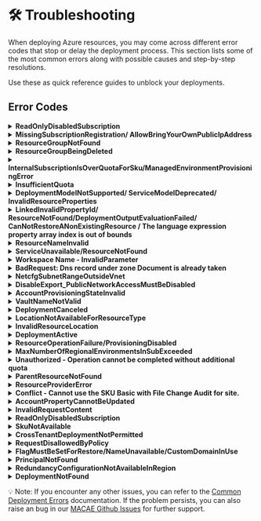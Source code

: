 # 🛠️ Troubleshooting
 
When deploying Azure resources, you may come across different error codes that stop or delay the deployment process. This section lists some of the most common errors along with possible causes and step-by-step resolutions.
 
Use these as quick reference guides to unblock your deployments.

## Error Codes

 <details>
<summary><b>ReadOnlyDisabledSubscription</b></summary>  
 
- Check if you have an active subscription before starting the deployment.
 
</details>

 <details>
  <summary><b>MissingSubscriptionRegistration/ AllowBringYourOwnPublicIpAddress</b></summary>
 
 
Enable `AllowBringYourOwnPublicIpAddress` Feature
 
Before deploying the resources, you may need to enable the **Bring Your Own Public IP Address** feature in Azure. This is required only once per subscription.
 
### Steps
 
1. **Run the following command to register the feature:**
 
   ```bash
   az feature register --namespace Microsoft.Network --name AllowBringYourOwnPublicIpAddress
   ```
 
2. **Wait for the registration to complete.**
    You can check the status using:
 
    ```bash
    az feature show --namespace Microsoft.Network --name AllowBringYourOwnPublicIpAddress --query properties.state
    ```
 
3. **The output should show:**
    "Registered"
 
4. **Once the feature is registered, refresh the provider:**
 
    ```bash
    az provider register --namespace Microsoft.Network
    ```
 
    💡 Note: Feature registration may take several minutes to complete. This needs to be done only once per Azure subscription.
 
  </details>
 
<details>
<summary><b>ResourceGroupNotFound</b></summary>
 
## Option 1
### Steps
 
1. Go to [Azure Portal](https:/portal.azure.com/#home).
 
2. Click on the **"Resource groups"** option available on the Azure portal home page.
![alt text](../docs/images/AzureHomePage.png)

3. In the Resource Groups search bar, search for the resource group you intend to target for deployment. If it exists, you can proceed with using it.
![alt text](../docs/images/resourcegroup1.png)

 ## Option 2
 
- This error can occur if you deploy the template using the same .env file - from a previous deployment.
- To avoid this issue, create a new environment before redeploying.
- You can use the following command to create a new environment:
 ```
 azd env new <env-name>
 ```
</details>
<details>
<summary><b>ResourceGroupBeingDeleted</b></summary>
 
To prevent this issue, please ensure that the resource group you are targeting for deployment is not currently being deleted. You can follow steps to verify resource group is being deleted or not.
### Steps:
1. Go to [Azure Portal](https://portal.azure.com/#home)
2. Go to resource group option and search for targeted resource group
3. If Targeted resource group is there and deletion for this is in progress, it means u cannot use this, you can create new or use any other resource group
 
</details>
 
<details>
<summary><b>InternalSubscriptionIsOverQuotaForSku/ManagedEnvironmentProvisioningError </b></summary>

Quotas are applied per resource group, subscriptions, accounts, and other scopes. For example, your subscription might be configured to limit the number of vCPUs for a region. If you attempt to deploy a virtual machine with more vCPUs than the permitted amount, you receive an error that the quota was exceeded. 
For PowerShell, use the `Get-AzVMUsage` cmdlet to find virtual machine quotas.
```ps
Get-AzVMUsage -Location "West US"
```
based on available quota you can deploy application otherwise, you can request for more quota
</details>
 
<details>
<summary><b>InsufficientQuota</b></summary>

- Check if you have sufficient quota available in your subscription before deployment.
- To verify, refer to the [quota_check](../docs/quota_check.md) file for details.

</details>
 
<details>
<summary><b>DeploymentModelNotSupported/ ServiceModelDeprecated/ InvalidResourceProperties</b></summary>
 
 -  The updated model may not be supported in the selected region. Please verify its availability in the [Azure AI Foundry models](https://learn.microsoft.com/en-us/azure/ai-foundry/openai/concepts/models?tabs=global-standard%2Cstandard-chat-completions) document.
 
</details>
 <details>
<summary><b>LinkedInvalidPropertyId/ ResourceNotFound/DeploymentOutputEvaluationFailed/ CanNotRestoreANonExistingResource / The language expression property array index is out of bounds</b></summary>
  
- Before using any resource ID, ensure it follows the correct format.
- Verify that the resource ID you are passing actually exists.
- Make sure there are no typos in the resource ID.
- Verify that the provisioning state of the existing resource is `Succeeded` by running the following command to avoid this error while deployment or restoring the resource.

    ```
    az resource show --ids <Resource ID> --query "properties.provisioningState"
    ```
- Sample Resource IDs format
    - Log Analytics Workspace Resource ID
    ```
    /subscriptions/{subscriptionId}/resourceGroups/{resourceGroupName}/providers/Microsoft.OperationalInsights/workspaces/{workspaceName}
    ```
    - Azure AI Foundry Project Resource ID
    ```
    /subscriptions/{subscriptionId}/resourceGroups/{resourceGroupName}/providers/Microsoft.MachineLearningServices/workspaces/{name}
    ```
- You may encounter the error `The language expression property array index '8' is out of bounds` if the resource ID is incomplete. Please ensure your resource ID is correct and contains all required information, as shown in sample resource IDs.

- For more information refer [Resource Not Found errors solutions](https://learn.microsoft.com/en-us/azure/azure-resource-manager/troubleshooting/error-not-found?tabs=bicep)

</details>
 <details>
<summary><b>ResourceNameInvalid</b></summary>
 
- Ensure the resource name is within the allowed length and naming rules defined for that specific resource type, you can refer [Resource Naming Convention](https://learn.microsoft.com/en-us/azure/azure-resource-manager/management/resource-name-rules) document.

</details>
 <details>
<summary><b>ServiceUnavailable/ResourceNotFound</b></summary>
 
  - Regions are restricted to guarantee compatibility with paired regions and replica locations for data redundancy and failover scenarios based on articles [Azure regions list](https://learn.microsoft.com/en-us/azure/reliability/regions-list) and [Azure Database for MySQL Flexible Server - Azure Regions](https://learn.microsoft.com/azure/mysql/flexible-server/overview#azure-regions).

  - You can request more quota, refer [Quota Request](https://learn.microsoft.com/en-us/azure/cosmos-db/nosql/create-support-request-quota-increase) Documentation


</details>
 <details>
<summary><b>Workspace Name - InvalidParameter</b></summary>

 To avoid this errors in workspace ID follow below rules. 
1. Must start and end with an alphanumeric character (letter or number).
2. Allowed characters:
    `a–z`
    `0–9`
    `- (hyphen)`
3. Cannot start or end with a hyphen -.
4. No spaces, underscores (_), periods (.), or special characters.
5. Must be unique within the Azure region & subscription.
6. Length: 3–33 characters (for AML workspaces).
</details>
 <details>
<summary><b>BadRequest: Dns record under zone Document is already taken</b></summary>

This error can occur only when user hardcoding the CosmosDB Service name. To avoid this you can try few below suggestions.
- Verify resource names are globally unique.
- If you already created an account/resource with same name in another subscription or resource group, check and delete it before reusing the name.
- By default in this template we are using unique prefix with every resource/account name to avoid this kind for errors.
</details>
 <details>
<summary><b>NetcfgSubnetRangeOutsideVnet</b></summary>

- Ensure the subnet’s IP address range falls within the virtual network’s address space.
- Always validate that the subnet CIDR block is a subset of the VNet range.
- For Azure Bastion, the AzureBastionSubnet must be at least /27.
- Confirm that the AzureBastionSubnet is deployed inside the VNet.
</details>
 <details>
<summary><b>DisableExport_PublicNetworkAccessMustBeDisabled</b></summary>

- <b>Check container source:</b> Confirm whether the deployment is using a Docker image or Azure Container Registry (ACR).
- <b>Verify ACR configuration:</b> If ACR is included, review its settings to ensure they comply with Azure requirements.
- <b>Check export settings:</b> If export is disabled in ACR, make sure public network access is also disabled.
- <b>Dedeploy after fix:</b> Correct the configuration and redeploy. This will prevent the Conflict error during deployment.
- For more information refer [ACR Data Loss Prevention](https://learn.microsoft.com/en-us/azure/container-registry/data-loss-prevention) document. 
</details>
 <details>
<summary><b>AccountProvisioningStateInvalid</b></summary>

- The AccountProvisioningStateInvalid error occurs when you try to use resources while they are still in the Accepted provisioning state.
- This means the deployment has not yet fully completed.
- To avoid this error, wait until the provisioning state changes to Succeeded.
- Only use the resources once the deployment is fully completed.
</details>
 <details>
<summary><b>VaultNameNotValid</b></summary>

 In this template Vault name will be unique everytime, but if you trying to hard code the name then please make sure below points.
 1. Check name length
    - Ensure the Key Vault name is between 3 and 24 characters.
 2. Validate allowed characters
    - The name can only contain letters (a–z, A–Z) and numbers (0–9).
    - Hyphens are allowed, but not at the beginning or end, and not consecutive (--).
3. Ensure proper start and end
    - The name must start with a letter.
    - The name must end with a letter or digit (not a hyphen).
4. Test with a new name
    - Example of a valid vault name:
        ✅ `cartersaikeyvault1`
        ✅ `securevaultdemo`
        ✅ `kv-project123`
</details>
 <details>
<summary><b>DeploymentCanceled</b></summary>

 There might be multiple reasons for this error you can follow below steps to troubleshoot.
 1. Check deployment history
    - Go to Azure Portal → Resource Group → Deployments.
    - Look at the detailed error message for the deployment that was canceled — this will show which resource failed and why.
 2. Identify the root cause
    - A DeploymentCanceled usually means:
        - A dependent resource failed to deploy.
        - A validation error occurred earlier.
        - A manual cancellation was triggered.
    - Expand the failed deployment logs for inner error messages.
3. Validate your template (ARM/Bicep)
    Run:
    ```
    az deployment group validate --resource-group <rg-name> --template-file main.bicep
    ```
4. Check resource limits/quotas
    - Ensure you have not exceeded quotas (vCPUs, IPs, storage accounts, etc.), which can silently cause cancellation.
5. Fix the failed dependency
    - If a specific resource shows BadRequest, Conflict, or ValidationError, resolve that first.
    - Re-run the deployment after fixing the root cause.
6. Retry deployment
    Once corrected, redeploy with:
    ```
    az deployment group create --resource-group <rg-name> --template-file main.bicep
    ```
Essentially: DeploymentCanceled itself is just a wrapper error — you need to check inner errors in the deployment logs to find the actual failure.
</details>
<details>
<summary><b>LocationNotAvailableForResourceType</b></summary>
 
- You may encounter a LocationNotAvailableForResourceType error if you set the secondary location to 'Australia Central' in the main.bicep file.
- This happens because 'Australia Central' is not a supported region for that resource type.
- Always refer to the README file or Azure documentation to check the list of supported regions.
- Update the deployment with a valid supported region to resolve the issue.
 
</details>
 
<details>
<summary><b>InvalidResourceLocation</b></summary>  
 
- You may encounter an InvalidResourceLocation error if you change the region for Cosmos DB or the Storage Account (secondary location) multiple times in the main.bicep file and redeploy.
- Azure resources like Cosmos DB and Storage Accounts do not support changing regions after deployment.
- If you need to change the region again, first delete the existing deployment.
- Then redeploy the resources with the updated region configuration.
 
</details>
 
<details>
 
<summary><b>DeploymentActive</b></summary>

- This issue occurs when a deployment is already in progress and another deployment is triggered in the same resource group, causing a DeploymentActive error.
- Cancel the ongoing deployment before starting a new one.
- Do not initiate a new deployment in the same resource group until the previous one is completed.
</details>

<details>
<summary><b>ResourceOperationFailure/ProvisioningDisabled</b></summary>
 
  - This error occurs when provisioning of a resource is restricted in the selected region.
    It usually happens because the service is not available in that region or provisioning has been temporarily disabled.  
 
  - Regions are restricted to guarantee compatibility with paired regions and replica locations for data redundancy and failover scenarios based on articles [Azure regions list](https://learn.microsoft.com/en-us/azure/reliability/regions-list) and [Azure Database for MySQL Flexible Server - Azure Regions](https://learn.microsoft.com/azure/mysql/flexible-server/overview#azure-regions).
   
- If you need to use the same region, you can request a quota or provisioning exception.  
  Refer [Quota Request](https://docs.microsoft.com/en-us/azure/sql-database/quota-increase-request) for more details.
 
</details>

<details>
<summary><b>MaxNumberOfRegionalEnvironmentsInSubExceeded</b></summary>
 
- This error occurs when you try to create more than the allowed number of **Azure Container App Environments (ACA Environments)** in the same region for a subscription.  
- For example, in **Sweden Central**, only **1 Container App Environment** is allowed per subscription.  
 
The subscription 'xxxx-xxxx' cannot have more than 1 Container App Environments in Sweden Central.
 
- To fix this, you can:
  - Deploy the Container App Environment in a **different region**, OR  
  - Request a quota increase via Azure Support → [Quota Increase Request](https://go.microsoft.com/fwlink/?linkid=2208872)  
 
</details>

<details>
<summary><b>Unauthorized - Operation cannot be completed without additional quota</b> </summary>

- You can check your quota usage using `az vm list-usage`.
    
    ```
    az vm list-usage --location "<Location>" -o table
    ```
- To Request more quota refer [VM Quota Request](https://techcommunity.microsoft.com/blog/startupsatmicrosoftblog/how-to-increase-quota-for-specific-types-of-azure-virtual-machines/3792394).

</details>

<details><summary><b>ParentResourceNotFound</b></summary>

- You can refer to the [Parent Resource Not found](https://learn.microsoft.com/en-us/azure/azure-resource-manager/troubleshooting/error-parent-resource?tabs=bicep) documentation if you encounter this error.

</details>

<details><summary><b>ResourceProviderError</b></summary>

- This error occurs when the resource provider is not registered in your subscription. 
- To register it, refer to [Register Resource Provider](https://learn.microsoft.com/en-us/azure/azure-resource-manager/troubleshooting/error-register-resource-provider?tabs=azure-cli) documentation.

</details>

<details><summary><b>Conflict - Cannot use the SKU Basic with File Change Audit for site.</b></summary>

- This error happens because File Change Audit logs aren’t supported on Basic SKU App Service Plans.

- Upgrading to Premium/Isolated SKU (supports File Change Audit), or

- Disabling File Change Audit in Diagnostic Settings if you must stay on Basic.
- Always cross-check the [supported log types](https://aka.ms/supported-log-types)
 before adding diagnostic logs to your Bicep templates.

</details>

<details>
 
<summary><b>AccountPropertyCannotBeUpdated</b></summary>
 
- The property **`isHnsEnabled`** (Hierarchical Namespace for Data Lake Gen2) is **read-only** and can only be set during **storage account creation**.  
- Once a storage account is created, this property **cannot be updated**.  
- Trying to update it via ARM template, Bicep, CLI, or Portal will fail.
 
- **Resolution**  
- Create a **new storage account** with `isHnsEnabled=true` if you require hierarchical namespace.  
- Migration may be needed if you already have data.  
- Refer to [Storage Account Update Restrictions](https://aka.ms/storageaccountupdate) for more details.  
 
</details>

<details><summary><b>InvalidRequestContent</b></summary>

- 	The deployment values either include values that aren't recognized, or required values are missing. Confirm the values for your resource type.
- You can refer [Invalid Request Content error](https://learn.microsoft.com/en-us/azure/azure-resource-manager/troubleshooting/common-deployment-errors#:~:text=InvalidRequestContent,Template%20reference) documentation.

</details>

<details><summary><b>ReadOnlyDisabledSubscription</b></summary>

- Depending on the type of the Azure Subscription it might be an expiration date is reached.

- You have to activate the Azure Subscription before creating any Azure resource.
- You can refer [Reactivate a disabled Azure subscription](https://learn.microsoft.com/en-us/azure/cost-management-billing/manage/subscription-disabled) Documentation.

</details>


<details><summary><b>SkuNotAvailable</b></summary>

- You receive this error in the following scenarios:
    - When the resource SKU you've selected, such as VM size, isn't available for a location or zone.
    - If you're deploying an Azure Spot VM or Spot scale set instance, and there isn't any capacity for Azure Spot in this location. For more information, see Spot error messages.
</details>

<details><summary><b>CrossTenantDeploymentNotPermitted</b></summary>

- Check tenant match: Ensure your deployment identity (user/SP) and the target resource group are in the same tenant.
    ```
    az account show
    az group show --name <RG_NAME>
    ```

- Verify pipeline/service principal: If using CI/CD, confirm the service principal belongs to the same tenant and has permissions on the resource group.

- Avoid cross-tenant references: Make sure your Bicep doesn’t reference subscriptions, resource groups, or resources in another tenant.

- Test minimal deployment: Deploy a simple resource to the same resource group to confirm identity and tenant are correct.

- Guest/external accounts: Avoid using guest users from other tenants; use native accounts or SPs in the tenant.

</details>

<details><summary><b>RequestDisallowedByPolicy </b></summary>

- This typically indicates that an Azure Policy is preventing the requested action due to policy restrictions in your subscription.

- For more details and guidance on resolving this issue, please refer to the official Microsoft documentation: [RequestDisallowedByPolicy](https://learn.microsoft.com/en-us/troubleshoot/azure/azure-kubernetes/create-upgrade-delete/error-code-requestdisallowedbypolicy)

</details>

<details>
<summary><b>FlagMustBeSetForRestore/NameUnavailable/CustomDomainInUse</b></summary>

- This error occurs when you try to deploy a Cognitive Services resource that was **soft-deleted** earlier.  
- Azure requires you to explicitly set the **`restore` flag** to `true` if you want to recover the soft-deleted resource.  
- If you don’t want to restore the resource, you must **purge the deleted resource** first before redeploying.
Example causes:
- Trying to redeploy a Cognitive Services account with the same name as a previously deleted one.  
- The deleted resource still exists in a **soft-delete retention state**.  
**How to fix:**
1. If you want to restore → add `"restore": true` in your template properties.  
2. If you want a fresh deployment → purge the resource using:  
   ```bash
   az cognitiveservices account purge \
     --name <resource-name> \
     --resource-group <resource-group> \
     --location <location>
    ```
For more details, refer to [Soft delete and resource restore](https://learn.microsoft.com/en-us/azure/azure-resource-manager/management/delete-resource-group?tabs=azure-powershell)
.
</details>

<details>
<summary><b>PrincipalNotFound</b></summary>

- This error occurs when the **principal ID** (Service Principal, User, or Group) specified in a role assignment or deployment does not exist in the Azure Active Directory tenant.  
- It can also happen due to **replication delays** right after creating a new principal.  
**Example causes:**
- The specified **Object ID** is invalid or belongs to another tenant.  
- The principal was recently created but Azure AD has not yet replicated it.  
- Attempting to assign a role to a non-existing or deleted Service Principal/User/Group.  
**How to fix:**
1. Verify that the **principal ID is correct** and exists in the same directory/tenant.  
   ```bash
   az ad sp show --id <object-id>
    ```
2. If the principal was just created, wait a few minutes and retry.
3. Explicitly set the principalType property (ServicePrincipal, User, or Group) in your ARM/Bicep template to avoid replication delays.
4. If the principal does not exist, create it again before assigning roles.
For more details, see [Azure PrincipalType documentation](https://learn.microsoft.com/en-us/azure/role-based-access-control/troubleshooting?tabs=bicep)
</details>
<details>
<summary><b>RedundancyConfigurationNotAvailableInRegion</b></summary>

- This issue happens when you try to create a **Storage Account** with a redundancy configuration (e.g., `Standard_GRS`) that is **not supported in the selected Azure region**.
- Example: Creating a storage account with **GRS** in **italynorth** will fail with this error.
```bash
az storage account create -n mystorageacct123 -g myResourceGroup -l italynorth --sku Standard_GRS --kind StorageV2
```
- To check supported SKUs for your region:
```bash
az storage account list-skus -l italynorth -o table
```
Use a supported redundancy option (e.g., Standard_LRS) in the same region
Or deploy the Storage Account in a region that supports your chosen redundancy.
For more details, refer to [Azure Storage redundancy documentation](https://learn.microsoft.com/en-us/azure/storage/common/storage-redundancy?utm_source=chatgpt.com).
</details>

<details> <summary><b>DeploymentNotFound</b></summary>

This issue occurs when the user deletes a previous deployment along with the resource group (RG), and then redeploys the same RG with the same environment name but in a different location.

To avoid the DeploymentNotFound error, Do not change the location when redeploying a deleted RG, or Use new names for the RG and environment during redeployment.
</details>


💡 Note: If you encounter any other issues, you can refer to the [Common Deployment Errors](https://learn.microsoft.com/en-us/azure/azure-resource-manager/troubleshooting/common-deployment-errors) documentation.
If the problem persists, you can also raise an bug in our [MACAE Github Issues](https://github.com/microsoft/Multi-Agent-Custom-Automation-Engine-Solution-Accelerator/issues) for further support.
